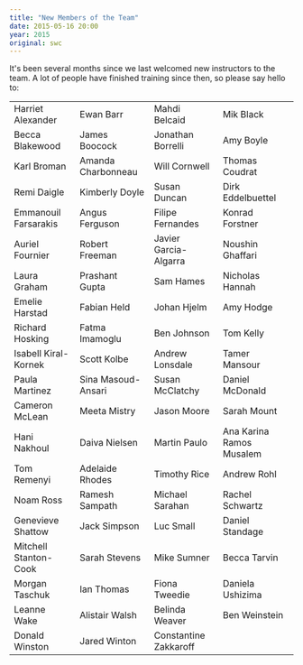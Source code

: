 ```yaml
---
title: "New Members of the Team"
date: 2015-05-16 20:00
year: 2015
original: swc
---
```

<p>
  It's been several months
  since we last welcomed new instructors to the team.
  A lot of people have finished training since then,
  so please say hello to:
</p>
<table>
  <tr>
    <td>Harriet Alexander</td>
    <td>Ewan Barr</td>
    <td>Mahdi Belcaid</td>
    <td>Mik Black</td>
  </tr>
  <tr>
    <td>Becca Blakewood</td>
    <td>James Boocock</td>
    <td>Jonathan Borrelli</td>
    <td>Amy Boyle</td>
  </tr>
  <tr>
    <td>Karl Broman</td>
    <td>Amanda Charbonneau</td>
    <td>Will Cornwell</td>
    <td>Thomas Coudrat</td>
  </tr>
  <tr>
    <td>Remi Daigle</td>
    <td>Kimberly Doyle</td>
    <td>Susan Duncan</td>
    <td>Dirk Eddelbuettel</td>
  </tr>
  <tr>
    <td>Emmanouil Farsarakis</td>
    <td>Angus Ferguson</td>
    <td>Filipe Fernandes</td>
    <td>Konrad Forstner</td>
  </tr>
  <tr>
    <td>Auriel Fournier</td>
    <td>Robert Freeman</td>
    <td>Javier Garcia-Algarra</td>
    <td>Noushin Ghaffari</td>
  </tr>
  <tr>
    <td>Laura Graham</td>
    <td>Prashant Gupta</td>
    <td>Sam Hames</td>
    <td>Nicholas Hannah</td>
  </tr>
  <tr>
    <td>Emelie Harstad</td>
    <td>Fabian Held</td>
    <td>Johan Hjelm</td>
    <td>Amy Hodge</td>
  </tr>
  <tr>
    <td>Richard Hosking</td>
    <td>Fatma Imamoglu</td>
    <td>Ben Johnson</td>
    <td>Tom Kelly</td>
  </tr>
  <tr>
    <td>Isabell Kiral-Kornek</td>
    <td>Scott Kolbe</td>
    <td>Andrew Lonsdale</td>
    <td>Tamer Mansour</td>
  </tr>
  <tr>
    <td>Paula Martinez</td>
    <td>Sina Masoud-Ansari</td>
    <td>Susan McClatchy</td>
    <td>Daniel McDonald</td>
  </tr>
  <tr>
    <td>Cameron McLean</td>
    <td>Meeta Mistry</td>
    <td>Jason Moore</td>
    <td>Sarah Mount</td>
  </tr>
  <tr>
    <td>Hani Nakhoul</td>
    <td>Daiva Nielsen</td>
    <td>Martin Paulo</td>
    <td>Ana Karina Ramos Musalem</td>
  </tr>
  <tr>
    <td>Tom Remenyi</td>
    <td>Adelaide Rhodes</td>
    <td>Timothy Rice</td>
    <td>Andrew Rohl</td>
  </tr>
  <tr>
    <td>Noam Ross</td>
    <td>Ramesh Sampath</td>
    <td>Michael Sarahan</td>
    <td>Rachel Schwartz</td>
  </tr>
  <tr>
    <td>Genevieve Shattow</td>
    <td>Jack Simpson</td>
    <td>Luc Small</td>
    <td>Daniel Standage</td>
  </tr>
  <tr>
    <td>Mitchell Stanton-Cook</td>
    <td>Sarah Stevens</td>
    <td>Mike Sumner</td>
    <td>Becca Tarvin</td>
  </tr>
  <tr>
    <td>Morgan Taschuk</td>
    <td>Ian Thomas</td>
    <td>Fiona Tweedie</td>
    <td>Daniela Ushizima</td>
  </tr>
  <tr>
    <td>Leanne Wake</td>
    <td>Alistair Walsh</td>
    <td>Belinda Weaver</td>
    <td>Ben Weinstein</td>
  </tr>
  <tr>
    <td>Donald Winston</td>
    <td>Jared Winton</td>
    <td>Constantine Zakkaroff</td>
    <td></td>
  </tr>
</table>
